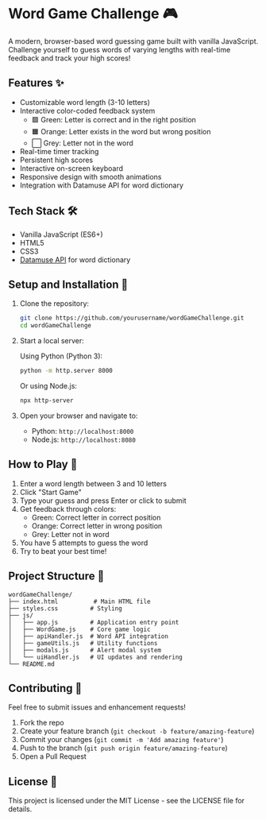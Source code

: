 # Word Game Challenge 🎮

A modern, browser-based word guessing game built with vanilla JavaScript. Challenge yourself to guess words of varying lengths with real-time feedback and track your high scores!

## Features ✨

- Customizable word length (3-10 letters)
- Interactive color-coded feedback system
  - 🟩 Green: Letter is correct and in the right position
  - 🟧 Orange: Letter exists in the word but wrong position
  - ⬜ Grey: Letter not in the word
- Real-time timer tracking
- Persistent high scores
- Interactive on-screen keyboard
- Responsive design with smooth animations
- Integration with Datamuse API for word dictionary

## Tech Stack 🛠️

- Vanilla JavaScript (ES6+)
- HTML5
- CSS3
- [Datamuse API](https://www.datamuse.com/api/) for word dictionary

## Setup and Installation 🚀

1. Clone the repository:
   ```bash
   git clone https://github.com/yourusername/wordGameChallenge.git
   cd wordGameChallenge
   ```

2. Start a local server:
   
   Using Python (Python 3):
   ```bash
   python -m http.server 8000
   ```
   
   Or using Node.js:
   ```bash
   npx http-server
   ```

3. Open your browser and navigate to:
   - Python: `http://localhost:8000`
   - Node.js: `http://localhost:8080`

## How to Play 🎯

1. Enter a word length between 3 and 10 letters
2. Click "Start Game"
3. Type your guess and press Enter or click to submit
4. Get feedback through colors:
   - Green: Correct letter in correct position
   - Orange: Correct letter in wrong position
   - Grey: Letter not in word
5. You have 5 attempts to guess the word
6. Try to beat your best time!

## Project Structure 📁

```
wordGameChallenge/
├── index.html          # Main HTML file
├── styles.css         # Styling
├── js/
│   ├── app.js         # Application entry point
│   ├── WordGame.js    # Core game logic
│   ├── apiHandler.js  # Word API integration
│   ├── gameUtils.js   # Utility functions
│   ├── modals.js      # Alert modal system
│   └── uiHandler.js   # UI updates and rendering
└── README.md
```

## Contributing 🤝

Feel free to submit issues and enhancement requests!

1. Fork the repo
2. Create your feature branch (`git checkout -b feature/amazing-feature`)
3. Commit your changes (`git commit -m 'Add amazing feature'`)
4. Push to the branch (`git push origin feature/amazing-feature`)
5. Open a Pull Request

## License 📝

This project is licensed under the MIT License - see the LICENSE file for details.
